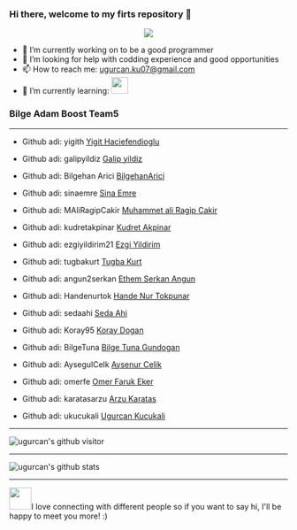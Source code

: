 ### Hi there, welcome to my firts repository 👋

<p align="center"><img src=https://th.bing.com/th/id/R.5985a08efc799b0e3e6fb2318c7d9145?rik=vMIlVXsfhx8BBw&riu=http%3a%2f%2frhinoos.xyz%2fwp-content%2fuploads%2f2016%2f11%2fpost2.gif&ehk=V7to3NYlBezEhlT3yoP%2f4P6A5OApOCnMSHs2gfizW%2f8%3d&risl=&pid=ImgRaw&r=0/></p>


- 🔭 I’m currently working on to be a good programmer
- 🤔 I’m looking for help with codding experience and good opportunities
- 📫 How to reach me: ugurcan.ku07@gmail.com
- 🌱 I’m currently learning:
<a href="https://github.com/dotnet/core" target="_blank"><img height="30" src="https://www.vectorlogo.zone/logos/dotnet/dotnet-ar21.svg"></a></code>

### Bilge Adam Boost Team5

----------------------------------------

- Github adi: yigith [Yigit Haciefendioglu](https://github.com/yigith)
- Github adi: galipyildiz [Galip yildiz](https://github.com/galipyildiz)

- Github adi: Bilgehan Arici [BilgehanArici](https://github.com/BilgehanArici)
- Github adi: sinaemre [Sina Emre](https://github.com/sinaemre)
- Github adi: MAliRagipCakir [Muhammet ali Ragip Cakir](https://github.com/MAliRagipCakir)
- Github adi: kudretakpinar [Kudret Akpinar](https://github.com/kudretakpinar)
- Github adi: ezgiyildirim21 [Ezgi Yildirim](https://github.com/ezgiyildirim21)
- Github adi: tugbakurt [Tugba Kurt](https://github.com/tugbakurt)
- Github adi: angun2serkan [Ethem Serkan Angun](https://github.com/angun2serkan)
- Github adi: Handenurtok [Hande Nur Tokpunar](https://github.com/Handenurtok)
- Github adi: sedaahi [Seda Ahi](https://github.com/sedaahi)
- Github adi: Koray95 [Koray Dogan](https://github.com/Koray95)
- Github adi: BilgeTuna [Bilge Tuna Gundogan](https://github.com/BilgeTuna)
- Github adi: AysegulCelk [Aysenur Celik](https://github.com/AysegulCelk)
- Github adi: omerfe [Omer Faruk Eker](https://github.com/omerfe)
- Github adi: karatasarzu [Arzu Karatas](https://github.com/karatasarzu)
- Github adi: ukucukali [Ugurcan Kucukali](https://github.com/ukucukali)

-------------------

![ugurcan's github visitor](https://komarev.com/ghpvc/?username=ukucukali&style=flat-square")

----------------

![ugurcan's github stats](https://github-readme-stats.vercel.app/api?username=ukucukali&show_icons=true&title_color=fff&icon_color=79ff97&text_color=9f9f9f&bg_color=151515)

---------------
<a  target="_blank"><img height="40" src="https://media.giphy.com/media/LnQjpWaON8nhr21vNW/giphy.gif">I love connecting with different people</b> so if you want to say hi, I'll be happy to meet you more! :)</a></code>


